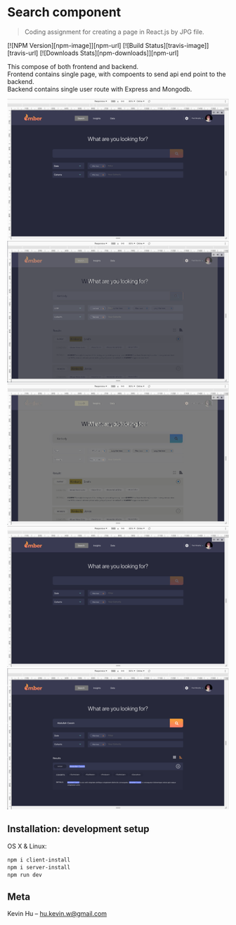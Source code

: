 # Search component

> Coding assignment for creating a page in React.js by JPG file.

[![NPM Version][npm-image]][npm-url]
[![Build Status][travis-image]][travis-url]
[![Downloads Stats][npm-downloads]][npm-url]

This compose of both frontend and backend.  
Frontend contains single page, with compoents to send api end point to the backend.  
Backend contains single user route with Express and Mongodb.

![Alt text](/preview-img/screenshot-1.png)
![Alt text](/preview-img/screenshot-2.png)
![Alt text](/preview-img/screenshot-3.png)
![Alt text](/preview-img/screenshot-4.png)
![Alt text](/preview-img/screenshot-5.png)

## Installation: development setup

OS X & Linux:

```sh
npm i client-install
npm i server-install
npm run dev
```

## Meta

Kevin Hu – hu.kevin.w@gmail.com
